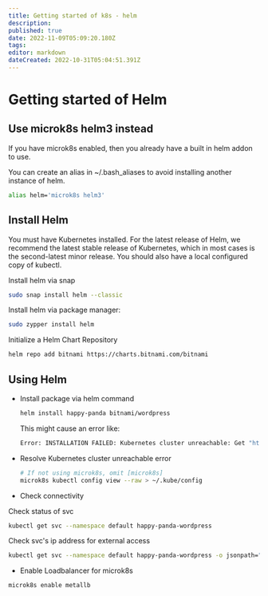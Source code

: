 ```yaml
---
title: Getting started of k8s - helm
description: 
published: true
date: 2022-11-09T05:09:20.180Z
tags: 
editor: markdown
dateCreated: 2022-10-31T05:04:51.391Z
---
```


# Getting started of Helm

## Use microk8s helm3 instead

If you have microk8s enabled, then you already have a built in helm addon to use.

You can create an alias in ~/.bash_aliases to avoid installing another instance of helm.
```bash
alias helm='microk8s helm3'
```

## Install Helm
You must have Kubernetes installed. For the latest release of Helm, we recommend the latest stable release of Kubernetes, which in most cases is the second-latest minor release.
You should also have a local configured copy of kubectl.

Install helm via snap
```bash
sudo snap install helm --classic
```

Install helm via package manager:
```bash
sudo zypper install helm
```

Initialize a Helm Chart Repository
```bash
helm repo add bitnami https://charts.bitnami.com/bitnami
```

## Using Helm

- Install package via helm command
  ```bash
  helm install happy-panda bitnami/wordpress
  ```
	This might cause an error like:
  ```bash
  Error: INSTALLATION FAILED: Kubernetes cluster unreachable: Get "http://localhost:8080/version": dial tcp 127.0.0.1:8080: connect: connection refused
  ```

- Resolve Kubernetes cluster unreachable error
  ```bash
  # If not using microk8s, omit [microk8s]
  microk8s kubectl config view --raw > ~/.kube/config
  ```

- Check connectivity

Check status of svc
```bash
kubectl get svc --namespace default happy-panda-wordpress
```

Check svc's ip address for external access
```bash
kubectl get svc --namespace default happy-panda-wordpress -o jsonpath="{.spec.clusterIP}"
```

- Enable Loadbalancer for microk8s
```bash
microk8s enable metallb
```